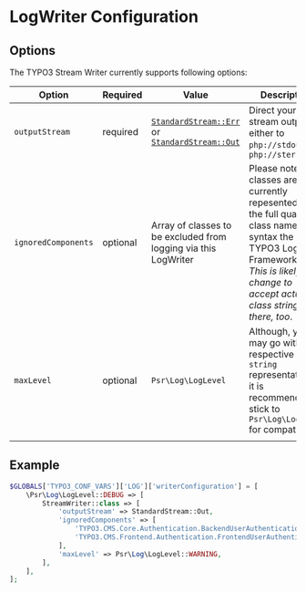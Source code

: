 # LogWriter Configuration

## Options
The TYPO3 Stream Writer currently supports following options:

| Option             | Required | Value                                                                                                                                       | Description                                                                                                                                                                                            |
|--------------------|----------|---------------------------------------------------------------------------------------------------------------------------------------------|--------------------------------------------------------------------------------------------------------------------------------------------------------------------------------------------------------|
| `outputStream`     | required | [`StandardStream::Err`](../Classes/Log/Config/StandardStream.php) or <br/>[`StandardStream::Out`](../Classes/Log/Config/StandardStream.php) | Direct your stream output either to `php://stdout` or `php://sterr`                                                                                                                                    |
| `ignoredComponents` | optional | Array of classes to be excluded from logging via this LogWriter                                                                             | Please note that classes are currently repesented by the full qualified class name syntax the TYPO3 Logging Framework uses.<br/> _This is likely to change to accept actual class strings there, too_. |
| `maxLevel`         | optional | `Psr\Log\LogLevel`                                                                                                                          | Although, you may go with their respective `string` representations, it is recommended to stick to `Psr\Log\LogLevel` for compatibility.                                                               |
|                    |          |                                                                                                                                             |                                                                                                                                                                                                        |

## Example

```php
$GLOBALS['TYPO3_CONF_VARS']['LOG']['writerConfiguration'] = [
    \Psr\Log\LogLevel::DEBUG => [
        StreamWriter::class => [
            'outputStream' => StandardStream::Out,
            'ignoredComponents' => [
                'TYPO3.CMS.Core.Authentication.BackendUserAuthentication',
                'TYPO3.CMS.Frontend.Authentication.FrontendUserAuthentication',
            ],
            'maxLevel' => Psr\Log\LogLevel::WARNING,
        ],
    ],
];
```
